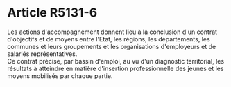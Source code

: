 # Article R5131-6

  
Les actions d'accompagnement donnent lieu à la conclusion d'un contrat d'objectifs et de moyens entre l'Etat, les régions, les départements, les communes et leurs groupements et les organisations d'employeurs et de salariés représentatives.   
Ce contrat précise, par bassin d'emploi, au vu d'un diagnostic territorial, les résultats à atteindre en matière d'insertion professionnelle des jeunes et les moyens mobilisés par chaque partie.